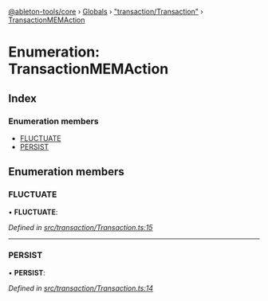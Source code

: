 [@ableton-tools/core](../README.md) › [Globals](../globals.md) › ["transaction/Transaction"](../modules/_transaction_transaction_.md) › [TransactionMEMAction](_transaction_transaction_.transactionmemaction.md)

# Enumeration: TransactionMEMAction

## Index

### Enumeration members

* [FLUCTUATE](_transaction_transaction_.transactionmemaction.md#fluctuate)
* [PERSIST](_transaction_transaction_.transactionmemaction.md#persist)

## Enumeration members

###  FLUCTUATE

• **FLUCTUATE**:

*Defined in [src/transaction/Transaction.ts:15](https://github.com/janbiasi/ableton-tools/blob/d96cf3a/packages/core/src/transaction/Transaction.ts#L15)*

___

###  PERSIST

• **PERSIST**:

*Defined in [src/transaction/Transaction.ts:14](https://github.com/janbiasi/ableton-tools/blob/d96cf3a/packages/core/src/transaction/Transaction.ts#L14)*
